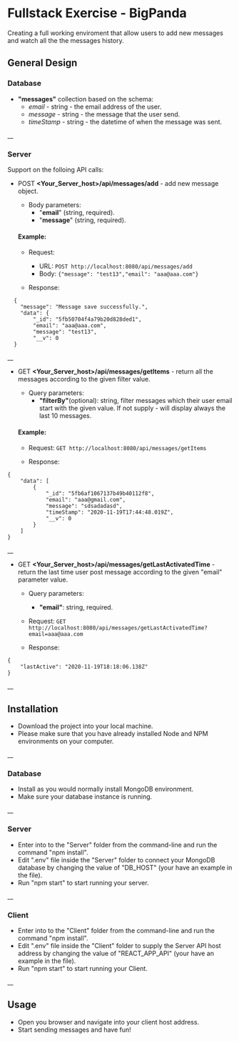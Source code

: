 # Fullstack Exercise - BigPanda

Creating a full working enviroment that allow users to add new messages and watch all the the messages history.

## General Design

### Database

- **"messages"** collection based on the schema: 
  - *email* - string - the email address of the user.
  - *message* - string - the message that the user send.
  - *timeStamp* - string - the datetime of when the message was sent.


__

### Server
Support on the folloing API calls:
  - POST **<Your_Server_host>/api/messages/add** - add new message object.
    
    - Body parameters:
      - "**email**" (string, required).
      - "**message**" (string, required).

    #### Example: 
    - Request: 
         - URL: ```POST http://localhost:8080/api/messages/add```
         - Body: ```{"message": "test13","email": "aaa@aaa.com"}```

    - Response: 
```
  {
    "message": "Message save successfully.",
    "data": {
        "_id": "5fb50704f4a79b20d828ded1",
        "email": "aaa@aaa.com",
        "message": "test13",
        "__v": 0
  }
```

__
  - GET **<Your_Server_host>/api/messages/getItems** - return all the messages according to the given filter value. 
    - Query parameters: 
       - **"filterBy"**(optional):  string, filter messages which their user email start with the given value. 
         If not supply - will display always the last 10 messages. 

    #### Example:
    - Request: ```GET http://localhost:8080/api/messages/getItems```

    - Response: 
```
{
    "data": [
        {
            "_id": "5fb6af1067137b49b40112f8",
            "email": "aaa@gmail.com",
            "message": "sdsadadasd",
            "timeStamp": "2020-11-19T17:44:48.019Z",
            "__v": 0
        }
    ]
}
```

__
  - GET **<Your_Server_host>/api/messages/getLastActivatedTime** - return the last time user post message according to the given "email" parameter value.
 
    - Query parameters: 
       - **"email"**:  string, required.

    - Request: ```GET http://localhost:8080/api/messages/getLastActivatedTime?email=aaa@aaa.com```
    - Response: 
```
{
    "lastActive": "2020-11-19T18:18:06.138Z"
}
```
__
 
## Installation

- Download the project into your local machine.
- Please make sure that you have already installed Node and NPM environments on your computer.

__
### Database

- Install as you would normally install MongoDB environment.
- Make sure your database instance is running.


__
### Server
- Enter into to the "Server" folder from the command-line and run the command "npm install". 
- Edit ".env" file inside the "Server" folder to connect your MongoDB database by changing the value of "DB_HOST" (your have an example in the file).
- Run "npm start" to start running your server.

__
### Client

- Enter into to the "Client" folder from the command-line and run the command "npm install". 
- Edit ".env" file inside the "Client" folder to supply the Server API host address by changing the value of "REACT_APP_API" (your have an example in the file).
- Run "npm start" to start running your Client.



__
## Usage

- Open you browser and navigate into your client host address.
- Start sending messages and have fun!
